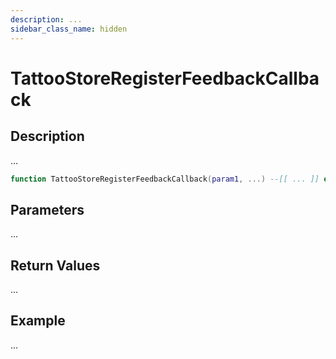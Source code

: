 ```yaml
---
description: ...
sidebar_class_name: hidden
---
```


# TattooStoreRegisterFeedbackCallback

## Description

...

```lua
function TattooStoreRegisterFeedbackCallback(param1, ...) --[[ ... ]] end
```

## Parameters

...

## Return Values

...

## Example

...

